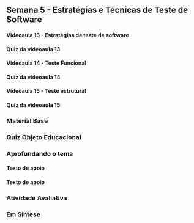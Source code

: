 ## Semana 5 - Estratégias e Técnicas de Teste de Software

#### Videoaula 13 - Estratégias de teste de software
#### Quiz da videoaula 13
#### Videoaula 14 - Teste Funcional
#### Quiz da videoaula 14
#### Videoaula 15 - Teste estrutural
#### Quiz da videoaula 15

### Material Base


### Quiz Objeto Educacional

### Aprofundando o tema
#### Texto de apoio
#### Texto de apoio

### Atividade Avaliativa


### Em Síntese